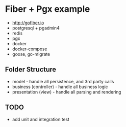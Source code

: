 
# Fiber + Pgx example

- http://gofiber.io
- postgresql + pgadmin4
- redis
- pgx
- docker
- docker-compose
- goose, go-migrate

## Folder Structure

- model - handle all persistence, and 3rd party calls
- business (controller) -  handle all business logic
- presentation (view) - handle all parsing and rendering

## TODO
- add unit and integration test
